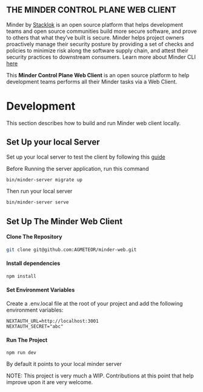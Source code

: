 ## THE MINDER CONTROL PLANE WEB CLIENT

Minder by [Stacklok](https://stacklok.com/) is an open source platform that helps development teams and open source communities build more
secure software, and prove to others that what they’ve built is secure. Minder helps project owners proactively manage
their security posture by providing a set of checks and policies to minimize risk along the software supply chain,
and attest their security practices to downstream consumers.
Learn more about Minder CLI [here](https://docs.stacklok.com/minder/)

This <b>Minder Control Plane Web Client</b> is an open source platform to help development teams performs all their Minder tasks via a Web Client. 

# Development

This section describes how to build and run Minder web client locally.


## Set Up your local Server

Set up your local server to test the client by following this [guide](https://minder-docs.stacklok.dev/developer_guide/get-hacking)

Before Running the server application, run this command 
```bash
bin/minder-server migrate up
```

Then run your local server 
```bash
bin/minder-server serve
```

## Set Up The Minder Web Client
#### Clone The Repository
```bash
git clone git@github.com:AGMETEOR/minder-web.git
```
#### Install dependencies
```bash
npm install
```
#### Set Environment Variables
Create a .env.local file at the root of your project and add the following environment variables:
```
NEXTAUTH_URL=http://localhost:3001
NEXTAUTH_SECRET="abc"
```
#### Run The Project
```
npm run dev
```

By default it points to your local minder server

NOTE: This project is very much a WIP. Contributions at this point that help improve upon it are very welcome.
